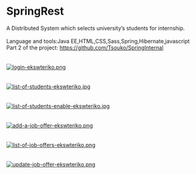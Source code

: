 # SpringRest

A Distributed System which selects university’s students for internship.<br><br>
Language and tools:Java EE,HTML,CSS,Sass,Spring,Hibernate,javascript<br>
Part 2 of the project: https://github.com/Tsouko/SpringInternal<br><br><br>
[![login-ekswteriko.png](https://i.postimg.cc/fTRn4HkY/login-ekswteriko.png)](https://postimg.cc/CdX6ksGK)<br><br><br>
[![list-of-students-ekswteriko.jpg](https://i.postimg.cc/6q6SX36B/list-of-students-ekswteriko.jpg)](https://postimg.cc/yg5nh7SG)<br><br><br>
[![list-of-students-enable-ekswteriko.jpg](https://i.postimg.cc/nrdWcJMB/list-of-students-enable-ekswteriko.jpg)](https://postimg.cc/kRbsfLQg)<br><br><br>
[![add-a-job-offer-ekswteriko.png](https://i.postimg.cc/bw4KtpgR/add-a-job-offer-ekswteriko.png)](https://postimg.cc/FYgWtt2f)<br><br><br>
[![list-of-job-offers-ekswteriko.png](https://i.postimg.cc/XJkhmFb2/list-of-job-offers-ekswteriko.png)](https://postimg.cc/r0zQtDzW)<br><br><br>
[![update-job-offer-ekswteriko.png](https://i.postimg.cc/JhJS3vdC/update-job-offer-ekswteriko.png)](https://postimg.cc/mcLdBXsm)
